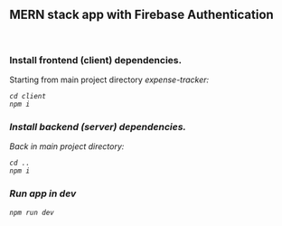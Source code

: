 ## MERN stack app with Firebase Authentication
&nbsp;

### Install frontend (client) dependencies. 

<p>Starting from main project directory <em>expense-tracker<em>:</p>

    cd client
    npm i
  

### Install backend (server) dependencies.
<p>Back in main project directory:</p>
    
    cd ..
    npm i


### Run app in dev
    npm run dev